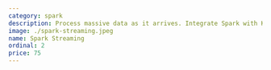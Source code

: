 ```yaml
---
category: spark
description: Process massive data as it arrives. Integrate Spark with Kafka, JDBC, Cassandra and anything you want. Process live tweets in real time and stream data like you own it.
image: ./spark-streaming.jpeg
name: Spark Streaming
ordinal: 2
price: 75
---
```

